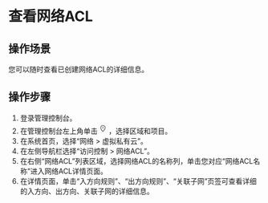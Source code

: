 # 查看网络ACL<a name="zh-cn_topic_0051746705"></a>

## 操作场景<a name="section66699152161428"></a>

您可以随时查看已创建网络ACL的详细信息。

## 操作步骤<a name="section25103352161542"></a>

1.  登录管理控制台。
2.  在管理控制台左上角单击![](figures/icon-region.png)，选择区域和项目。
3.  在系统首页，选择“网络 \> 虚拟私有云”。
4.  在左侧导航栏选择“访问控制 \> 网络ACL”。
5.  在右侧“网络ACL”列表区域，选择网络ACL的名称列，单击您对应“网络ACL名称”进入网络ACL详情页面。
6.  在详情页面，单击“入方向规则”、“出方向规则”、“关联子网”页签可查看详细的入方向、出方向、关联子网的详细信息。

